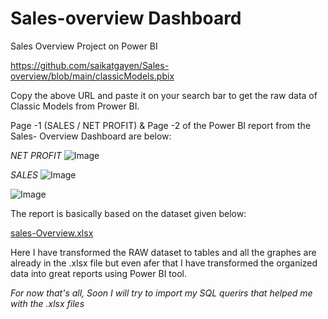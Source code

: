 # Sales-overview Dashboard
Sales Overview Project on Power BI

https://github.com/saikatgayen/Sales-overview/blob/main/classicModels.pbix

Copy the above URL and paste it on your search bar to get the raw data of Classic Models from Prower BI.

Page -1 (SALES / NET PROFIT) & Page -2 of the Power BI report from the Sales- Overview Dashboard are below:

*NET PROFIT*
![Image](https://github.com/user-attachments/assets/dee4249a-3ca9-44af-b56f-bc4f4ece7935)

*SALES*
![Image](https://github.com/user-attachments/assets/400af0e6-8993-4959-81f0-2dbc904272d9)

![Image](https://github.com/user-attachments/assets/21e2e904-e888-4fbd-980a-2235890dc5a5)

The report is basically based on the dataset given below: 

[sales-Overview.xlsx](https://github.com/user-attachments/files/20632383/sales-Overview.xlsx)

Here I have transformed the RAW dataset to tables and all the graphes are already in the .xlsx file but even afer that I have transformed the organized data into great reports using Power BI tool.

*For now that's all, Soon I will try to import my SQL querirs that helped me with the .xlsx files*

